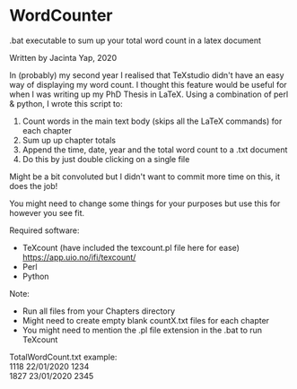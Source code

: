 # WordCounter
.bat executable to sum up your total word count in a latex document

Written by Jacinta Yap, 2020

In (probably) my second year I realised that TeXstudio didn't have an easy way of displaying my word count. I thought this feature would be useful for when I was writing up my PhD Thesis in LaTeX. Using a combination of perl & python, I wrote this script to:

1. Count words in the main text body (skips all the LaTeX commands) for each chapter
2. Sum up up chapter totals 
3. Append the time, date, year and the total word count to a .txt document
4. Do this by just double clicking on a single file

Might be a bit convoluted but I didn't want to commit more time on this, it does the job!

You might need to change some things for your purposes but use this for however you see fit.

Required software:
- TeXcount (have included the texcount.pl file here for ease)
https://app.uio.no/ifi/texcount/
- Perl
- Python

Note:
- Run all files from your Chapters directory
- Might need to create empty blank countX.txt files for each chapter
- You might need to mention the .pl file extension in the .bat to run TeXcount

TotalWordCount.txt example:\
1118 22/01/2020 1234\
1827 23/01/2020 2345
